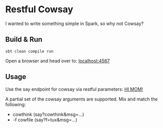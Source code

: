 # Restful Cowsay

I wanted to write something simple in Spark, so why not Cowsay?

## Build & Run
```
sbt clean compile run
```
Open a browser and head over to:
[localhost:4567](http://localhost:4567)

## Usage
Use the say endpoint for cowsay via restful parameters:
[HI MOM!](http://localhost:4567/say?msg=Hi%20Mom!)

A partial set of the cowsay arguments are supported.
Mix and match the following:

* cowthink (say?cowthink&msg=...)
* -f cowfile (say?f=tux&msg=...)
